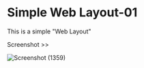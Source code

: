 # Simple Web Layout-01
This is a simple "Web Layout"

Screenshot >>

![Screenshot (1359)](https://github.com/devobaydullah94/simpleweblayout-01/assets/142870705/7fb50153-8c92-4d58-87b7-ba6857acb554)

